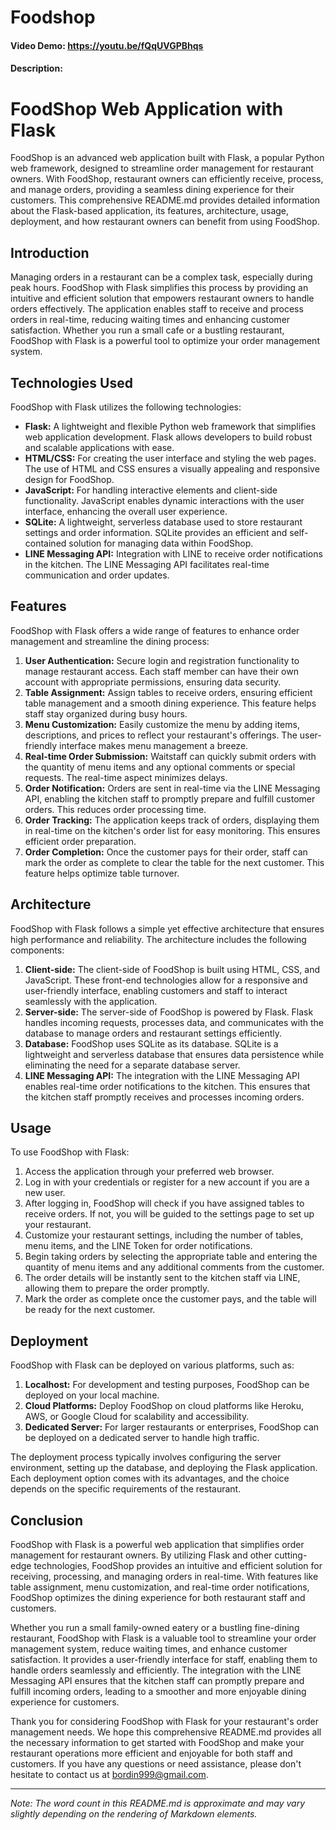 # Foodshop
#### Video Demo:  https://youtu.be/fQqUVGPBhqs
#### Description:
# FoodShop Web Application with Flask

FoodShop is an advanced web application built with Flask, a popular Python web framework, designed to streamline order management for restaurant owners. With FoodShop, restaurant owners can efficiently receive, process, and manage orders, providing a seamless dining experience for their customers. This comprehensive README.md provides detailed information about the Flask-based application, its features, architecture, usage, deployment, and how restaurant owners can benefit from using FoodShop.

## Introduction

Managing orders in a restaurant can be a complex task, especially during peak hours. FoodShop with Flask simplifies this process by providing an intuitive and efficient solution that empowers restaurant owners to handle orders effectively. The application enables staff to receive and process orders in real-time, reducing waiting times and enhancing customer satisfaction. Whether you run a small cafe or a bustling restaurant, FoodShop with Flask is a powerful tool to optimize your order management system.

## Technologies Used

FoodShop with Flask utilizes the following technologies:

- **Flask:** A lightweight and flexible Python web framework that simplifies web application development. Flask allows developers to build robust and scalable applications with ease.
- **HTML/CSS:** For creating the user interface and styling the web pages. The use of HTML and CSS ensures a visually appealing and responsive design for FoodShop.
- **JavaScript:** For handling interactive elements and client-side functionality. JavaScript enables dynamic interactions with the user interface, enhancing the overall user experience.
- **SQLite:** A lightweight, serverless database used to store restaurant settings and order information. SQLite provides an efficient and self-contained solution for managing data within FoodShop.
- **LINE Messaging API:** Integration with LINE to receive order notifications in the kitchen. The LINE Messaging API facilitates real-time communication and order updates.

## Features

FoodShop with Flask offers a wide range of features to enhance order management and streamline the dining process:

1. **User Authentication:** Secure login and registration functionality to manage restaurant access. Each staff member can have their own account with appropriate permissions, ensuring data security.
2. **Table Assignment:** Assign tables to receive orders, ensuring efficient table management and a smooth dining experience. This feature helps staff stay organized during busy hours.
3. **Menu Customization:** Easily customize the menu by adding items, descriptions, and prices to reflect your restaurant's offerings. The user-friendly interface makes menu management a breeze.
4. **Real-time Order Submission:** Waitstaff can quickly submit orders with the quantity of menu items and any optional comments or special requests. The real-time aspect minimizes delays.
5. **Order Notification:** Orders are sent in real-time via the LINE Messaging API, enabling the kitchen staff to promptly prepare and fulfill customer orders. This reduces order processing time.
6. **Order Tracking:** The application keeps track of orders, displaying them in real-time on the kitchen's order list for easy monitoring. This ensures efficient order preparation.
7. **Order Completion:** Once the customer pays for their order, staff can mark the order as complete to clear the table for the next customer. This feature helps optimize table turnover.

## Architecture

FoodShop with Flask follows a simple yet effective architecture that ensures high performance and reliability. The architecture includes the following components:

1. **Client-side:** The client-side of FoodShop is built using HTML, CSS, and JavaScript. These front-end technologies allow for a responsive and user-friendly interface, enabling customers and staff to interact seamlessly with the application.
2. **Server-side:** The server-side of FoodShop is powered by Flask. Flask handles incoming requests, processes data, and communicates with the database to manage orders and restaurant settings efficiently.
3. **Database:** FoodShop uses SQLite as its database. SQLite is a lightweight and serverless database that ensures data persistence while eliminating the need for a separate database server.
4. **LINE Messaging API:** The integration with the LINE Messaging API enables real-time order notifications to the kitchen. This ensures that the kitchen staff promptly receives and processes incoming orders.

## Usage

To use FoodShop with Flask:

1. Access the application through your preferred web browser.
2. Log in with your credentials or register for a new account if you are a new user.
3. After logging in, FoodShop will check if you have assigned tables to receive orders. If not, you will be guided to the settings page to set up your restaurant.
4. Customize your restaurant settings, including the number of tables, menu items, and the LINE Token for order notifications.
5. Begin taking orders by selecting the appropriate table and entering the quantity of menu items and any additional comments from the customer.
6. The order details will be instantly sent to the kitchen staff via LINE, allowing them to prepare the order promptly.
7. Mark the order as complete once the customer pays, and the table will be ready for the next customer.

## Deployment

FoodShop with Flask can be deployed on various platforms, such as:

1. **Localhost:** For development and testing purposes, FoodShop can be deployed on your local machine.
2. **Cloud Platforms:** Deploy FoodShop on cloud platforms like Heroku, AWS, or Google Cloud for scalability and accessibility.
3. **Dedicated Server:** For larger restaurants or enterprises, FoodShop can be deployed on a dedicated server to handle high traffic.

The deployment process typically involves configuring the server environment, setting up the database, and deploying the Flask application. Each deployment option comes with its advantages, and the choice depends on the specific requirements of the restaurant.

## Conclusion

FoodShop with Flask is a powerful web application that simplifies order management for restaurant owners. By utilizing Flask and other cutting-edge technologies, FoodShop provides an intuitive and efficient solution for receiving, processing, and managing orders in real-time. With features like table assignment, menu customization, and real-time order notifications, FoodShop optimizes the dining experience for both restaurant staff and customers.

Whether you run a small family-owned eatery or a bustling fine-dining restaurant, FoodShop with Flask is a valuable tool to streamline your order management system, reduce waiting times, and enhance customer satisfaction. It provides a user-friendly interface for staff, enabling them to handle orders seamlessly and efficiently. The integration with the LINE Messaging API ensures that the kitchen staff can promptly prepare and fulfill incoming orders, leading to a smoother and more enjoyable dining experience for customers.

Thank you for considering FoodShop with Flask for your restaurant's order management needs. We hope this comprehensive README.md provides all the necessary information to get started with FoodShop and make your restaurant operations more efficient and enjoyable for both staff and customers. If you have any questions or need assistance, please don't hesitate to contact us at [bordin999@gmail.com](mailto:bordin999@gmail.com).

---

*Note: The word count in this README.md is approximate and may vary slightly depending on the rendering of Markdown elements.*
